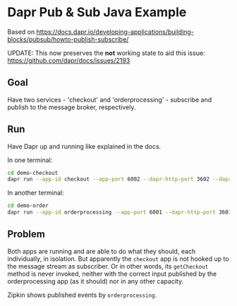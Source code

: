 # Dapr Pub & Sub Java Example

Based on https://docs.dapr.io/developing-applications/building-blocks/pubsub/howto-publish-subscribe/

UPDATE: This now preserves the **not** working state to aid this issue: https://github.com/dapr/docs/issues/2193

## Goal

Have two services - 'checkout' and 'orderprocessing' - subscribe and publish to the message broker, respectively.

## Run

Have Dapr up and running like explained in the docs.

In one terminal:

```bash
cd demo-checkout
dapr run --app-id checkout --app-port 6002 --dapr-http-port 3602 --dapr-grpc-port 60002 --components-path ../my-components mvn spring-boot:run
```

In another terminal:

```bash
cd demo-order
dapr run --app-id orderprocessing --app-port 6001 --dapr-http-port 3601 --dapr-grpc-port 60001 --components-path ../my-components mvn spring-boot:run
```

## Problem

Both apps are running and are able to do what they should, each individually, in isolation. But apparently the `checkout` app is not hooked up to the message stream as subscriber. Or in other words, its `getCheckout` method is never invoked, neither with the correct input published by the orderprocessing app (as it should) nor in any other capacity.

Zipkin shows published events by `orderprocessing`.
